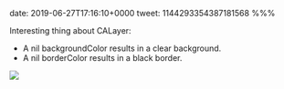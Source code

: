 date: 2019-06-27T17:16:10+0000
tweet: 1144293354387181568
%%%

Interesting thing about CALayer:

- A nil backgroundColor results in a clear background.
- A nil borderColor results in a black border.

![](D-FYvJSX4AAq4yt.jpg)
